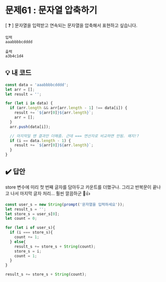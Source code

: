 # 문제61 : 문자열 압축하기

[ ❓ ] 문자열을 입력받고 연속되는 문자열을 압축해서 표현하고 싶습니다.

```
입력
aaabbbbcdddd

출력
a3b4c1d4
```


## 💡 내 코드
```js
const data = 'aaabbbbcdddd';
let arr = [];
let result = '';

for (let i in data) {
  if (arr.length && arr[arr.length - 1] !== data[i]) {
    result += `${arr[0]}${arr.length}`;
    arr = [];
  }
  arr.push(data[i]);

  // 마지막일 땐 결과만 더해줌. 근데 === 연산자로 비교하면 안됨. 왜지!? 
  if (i == data.length - 1) {
    result += `${arr[0]}${arr.length}`;
  }
}
```

## ✔️ 답안
store 변수에 미리 첫 번째 글자를 담아두고 카운트를 더했구나. 그리고 반복문이 끝나고 나서 마지막 글자 처리... 훨씬 깔끔하군 🙊👍 

```js
const user_s = new String(prompt('문자열을 입력하세요'));
let result_s = '';
let store_s = user_s[0];
let count = 0;

for (let i of user_s){
  if (i === store_s){
    count += 1;
  } else{
    result_s += store_s + String(count);
    store_s = i;
    count = 1;
  }
}

result_s += store_s + String(count);
```

